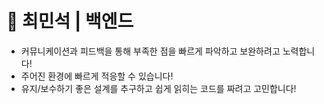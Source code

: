 # 🌱 최민석 | 백엔드


- 커뮤니케이션과 피드백을 통해 부족한 점을 빠르게 파악하고 보완하려고 노력합니다!
- 주어진 환경에 빠르게 적응할 수 있습니다! 
- 유지/보수하기 좋은 설계를 추구하고 쉽게 읽히는 코드를 짜려고 고민합니다!

<!--
**choizz156/choizz156** is a ✨ _special_ ✨ repository because its `README.md` (this file) appears on your GitHub profile.

Here are some ideas to get you started:

- 🔭 I’m currently working on ...
- 🌱 I’m currently learning ...
- 👯 I’m looking to collaborate on ...
- 🤔 I’m looking for help with ...
- 💬 Ask me about ...
- 📫 How to reach me: ...
- 😄 Pronouns: ...
- ⚡ Fun fact: ...
-->
